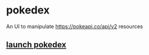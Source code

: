 # pokedex

An UI to manipulate https://pokeapi.co/api/v2 resources

## [launch pokedex](https://devtsp.github.io/pokedex/)
